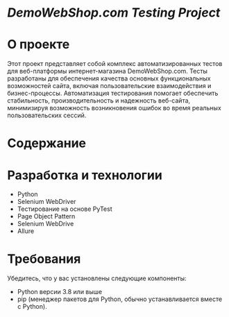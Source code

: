 # ***DemoWebShop.com Testing Project***

# О проекте
Этот проект представляет собой комплекс автоматизированных тестов для веб-платформы интернет-магазина DemoWebShop.com. Тесты разработаны для обеспечения качества основных функциональных возможностей сайта, включая пользовательские взаимодействия и бизнес-процессы. Автоматизация тестирования помогает обеспечить стабильность, производительность и надежность веб-сайта, минимизируя возможность возникновения ошибок во время реальных пользовательских сессий.
# Содержание

# 

# Разработка и технологии
* Python
* Selenium WebDriver
* Тестирование на основе PyTest
* Page Object Pattern
* Selenium WebDrive
* Allure

# Требования
Убедитесь, что у вас установлены следующие компоненты:

* Python версии 3.8 или выше
* pip (менеджер пакетов для Python, обычно устанавливается вместе с Python).